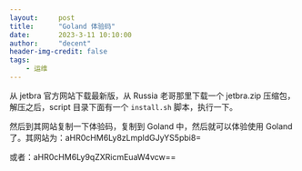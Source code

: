 ```yaml
---
layout:     post
title:      "Goland 体验码"
date:       2023-3-11 10:10:00
author:     "decent"
header-img-credit: false
tags:
    - 运维
---
```


从 jetbra 官方网站下载最新版，从 Russia 老哥那里下载一个 jetbra.zip 压缩包，解压之后，script 目录下面有一个 `install.sh` 脚本，执行一下。

然后到其网站复制一下体验码，复制到 Goland 中，然后就可以体验使用 Goland 了。其网站为：aHR0cHM6Ly8zLmpldGJyYS5pbi8=

或者：aHR0cHM6Ly9qZXRicmEuaW4vcw==

